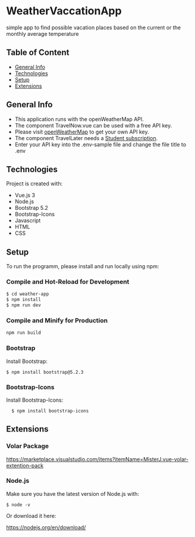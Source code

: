 # WeatherVaccationApp
simple app to find possible vacation places based on the current or the monthly average temperature

## Table of Content
* [General Info](#general-info)
* [Technologies](#technologies)
* [Setup](#setup)
* [Extensions](#extensions)

## General Info
* This application runs with the openWeatherMap API.
* The component TravelNow.vue can be used with a free API key. 
* Please visit [openWeatherMap](https://openweathermap.org/api) to get your own API key.
* The component TravelLater needs a [Student subscription](https://openweathermap.org/our-initiatives/student-initiative).
* Enter your API key into the .env-sample file and change the file title to .env

## Technologies
Project is created with:
* Vue.js 3
* Node.js
* Bootstrap 5.2
* Bootstrap-Icons
* Javascript
* HTML
* CSS

## Setup
To run the programm, please install and run locally using npm:
### Compile and Hot-Reload for Development
  
  ```sh
$ cd weather-app
$ npm install
$ npm run dev
  ```
  
### Compile and Minify for Production

```sh
npm run build
```
### Bootstrap
Install Bootstrap:
  ```
  $ npm install bootstrap@5.2.3
  ```
### Bootstrap-Icons
Install Bootstrap-Icons:

```
  $ npm install bootstrap-icons
```

## Extensions
### Volar Package

https://marketplace.visualstudio.com/items?itemName=MisterJ.vue-volar-extention-pack

### Node.js
Make sure you have the latest version of Node.js with:
  ```
  $ node -v
  ```
  
Or download it here:

https://nodejs.org/en/download/





